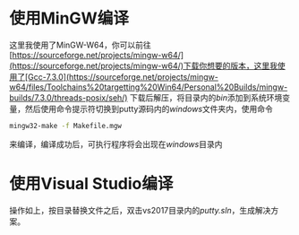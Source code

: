 # 使用MinGW编译
这里我使用了MinGW-W64，你可以前往[https://sourceforge.net/projects/mingw-w64/](https://sourceforge.net/projects/mingw-w64/)下载你想要的版本，这里我使用了[Gcc-7.3.0](https://sourceforge.net/projects/mingw-w64/files/Toolchains%20targetting%20Win64/Personal%20Builds/mingw-builds/7.3.0/threads-posix/seh/)
下载后解压，将目录内的*bin*添加到系统环境变量，然后使用命令提示符切换到putty源码内的*windows*文件夹内，使用命令

```bash
mingw32-make -f Makefile.mgw
```

来编译，编译成功后，可执行程序将会出现在*windows*目录内

# 使用Visual Studio编译
操作如上，按目录替换文件之后，双击vs2017目录内的*putty.sln*，生成解决方案。